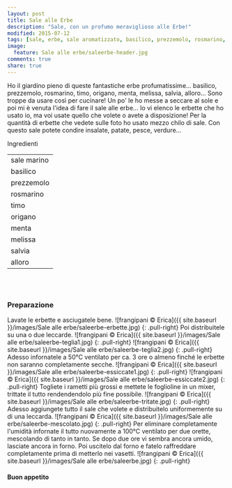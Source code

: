 ```yaml
---
layout: post
title: Sale alle Erbe
description: "Sale, con un profumo meraviglioso alle Erbe!"
modified: 2015-07-12
tags: [sale, erbe, sale aromatizzato, basilico, prezzemolo, rosmarino, timo, origano, menta, melissa, salvia, alloro, vegan]
image:
  feature: Sale alle erbe/saleerbe-header.jpg
comments: true
share: true
---
```


Ho il giardino pieno di queste fantastiche erbe profumatissime... basilico, prezzemolo, rosmarino, timo, origano, menta, melissa, salvia, alloro... Sono troppe da usare così per cucinare! Un po' le ho messe a seccare al sole e poi mi è venuta l'idea di fare il sale alle erbe... Io vi elenco le erbette che ho usato io, ma voi usate quello che volete o avete a disposizione! Per la quantità di erbette che vedete sulle foto ho usato mezzo chilo di sale. Con questo sale potete condire insalate, patate, pesce, verdure...


<div class="ingredients">
  <div class="ingredients-title">Ingredienti</div>
  <table>
    <tbody>
      <tr>
        <td>sale marino</td>
      </tr>
      <tr>      
        <td>basilico</td>
      </tr>
      <tr>      
        <td>prezzemolo</td>
      </tr>
      <tr>
        <td>rosmarino</td>
      </tr>
      <tr>
        <td>timo</td>
      </tr>
      <tr>
        <td>origano</td>
      </tr>      
      <tr>
        <td>menta</td>
      </tr>
      <tr>      
        <td>melissa</td>
      </tr>
      <tr>      
        <td>salvia</td> 
      </tr>
      <tr>      
        <td>alloro</td>   
      </tr>
    </tbody>
  </table>
  <br></br>
</div>


<h3>
  <font color="grey">
    <i class="icon-cogs"></i>
  </font> Preparazione
</h3>

Lavate le erbette e asciugatele bene.
![frangipani © Erica]({{ site.baseurl }}/images/Sale alle erbe/saleerbe-erbette.jpg)
{: .pull-right}
Poi distribuitele su una o due leccarde.
![frangipani © Erica]({{ site.baseurl }}/images/Sale alle erbe/saleerbe-teglia1.jpg)
{: .pull-right}
![frangipani © Erica]({{ site.baseurl }}/images/Sale alle erbe/saleerbe-teglia2.jpg)
{: .pull-right}
Adesso infornatele a 50°C ventilato per ca. 3 ore o almeno finché le erbette non saranno completamente secche.
![frangipani © Erica]({{ site.baseurl }}/images/Sale alle erbe/saleerbe-essiccate1.jpg)
{: .pull-right}
![frangipani © Erica]({{ site.baseurl }}/images/Sale alle erbe/saleerbe-essiccate2.jpg)
{: .pull-right}
Togliete i rametti più grossi e mettete le foglioline in un mixer, trittate il tutto rendendendolo più fine possibile.
![frangipani © Erica]({{ site.baseurl }}/images/Sale alle erbe/saleerbe-tritate.jpg)
{: .pull-right}
Adesso aggiungete tutto il sale che volete e distribuitelo uniformemente su di una leccarda.
![frangipani © Erica]({{ site.baseurl }}/images/Sale alle erbe/saleerbe-mescolato.jpg)
{: .pull-right}
Per eliminare completamente l'umidità infornate il tutto nuovamente a 100°C ventilato per due orette, mescolando di tanto in tanto. Se dopo due ore vi sembra ancora umido, lasciate ancora in forno. Poi uscitelo dal forno e fatelo raffreddare completamente prima di metterlo nei vasetti.
![frangipani © Erica]({{ site.baseurl }}/images/Sale alle erbe/saleerbe.jpg)
{: .pull-right}

<h4>Buon appetito
  <font color="red">
    <i class="icon-smile"></i>
  </font>
</h4>
